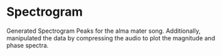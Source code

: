 # Spectrogram
Generated Spectrogram Peaks for the alma mater song. Additionally, manipulated the data by compressing the audio to plot the magnitude and phase spectra.
